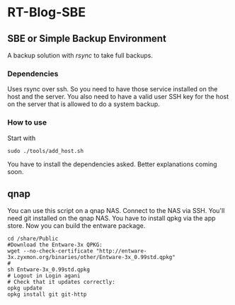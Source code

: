 # RT-Blog-SBE

## SBE or Simple Backup Environment

A backup solution with *rsync* to take full backups.

### Dependencies
Uses rsync over ssh. So you need to have those service installed on the host and the server. You also need to have a valid user SSH key for the host on the server that is allowed to do a system backup.

### How to use
Start with 

    sudo ./tools/add_host.sh

You have to install the dependencies asked. Better explanations coming soon.

## qnap
You can use this script on a qnap NAS. Connect to the NAS via SSH.
You'll need git installed on the qnap NAS. You have to install qpkg via the app store.
Now you can build the entware package.

	cd /share/Public
	#Download the Entware-3x QPKG:
	wget --no-check-certificate "http://entware-3x.zyxmon.org/binaries/other/Entware-3x_0.99std.qpkg"
	#
	sh Entware-3x_0.99std.qpkg
	# Logout in Login agani
	# Check that it updates correctly:
	opkg update
	opkg install git git-http
